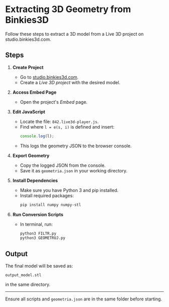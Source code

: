 # Extracting 3D Geometry from Binkies3D

Follow these steps to extract a 3D model from a Live 3D project on studio.binkies3d.com.

## Steps

1. **Create Project**
   - Go to [studio.binkies3d.com](https://studio.binkies3d.com).
   - Create a *Live 3D project* with the desired model.

2. **Access Embed Page**
   - Open the project's *Embed* page.

3. **Edit JavaScript**
   - Locate the file: `842.live3d-player.js`.
   - Find where `l = e(s, i)` is defined and insert:
     ```javascript
     console.log(l);
     ```
   - This logs the geometry JSON to the browser console.

4. **Export Geometry**
   - Copy the logged JSON from the console.
   - Save it as `geometria.json` in your working directory.

5. **Install Dependencies**
   - Make sure you have Python 3 and pip installed.
   - Install required packages:
     ```bash
     pip install numpy numpy-stl
     ```

6. **Run Conversion Scripts**
   - In terminal, run:
     ```bash
     python3 FILTR.py
     python3 GEOMETRUJ.py
     ```

## Output
The final model will be saved as:

```
output_model.stl
```

in the same directory.

---

Ensure all scripts and `geometria.json` are in the same folder before starting.
